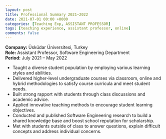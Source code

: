 ```yaml
---
layout: post
title: Professional Summary 2021–2022
date: 2021-07-01 00:00 +0000
categories: [Teaching Exp, ASSISTANT PROFESSOR]
tags: [teaching experience, assistant professor, online]
comments: false
---
```

**Company:** Üsküdar Üniversitesi, Turkey  
**Role:** Assistant Professor, Software Engineering Department  
**Period:** July 2021 – May 2022

- Taught a diverse student population by employing various learning styles and abilities.
- Delivered higher-level undergraduate courses via classroom, online and hybrid methodologies to satisfy course curricula and meet student needs.
- Built strong rapport with students through class discussions and academic advice.
- Applied innovative teaching methods to encourage student learning objectives.
- Conducted and published Software Engineering research to build a shared knowledge base and boost school reputation for scholarship.
- Met with students outside of class to answer questions, explain difficult concepts and address individual concerns.

